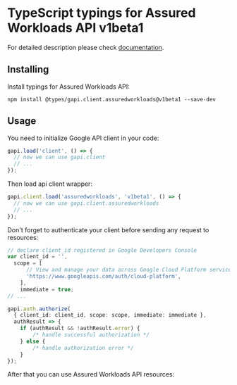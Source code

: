 # TypeScript typings for Assured Workloads API v1beta1


For detailed description please check [documentation](https://cloud.google.com).

## Installing

Install typings for Assured Workloads API:

```
npm install @types/gapi.client.assuredworkloads@v1beta1 --save-dev
```

## Usage

You need to initialize Google API client in your code:

```typescript
gapi.load('client', () => {
  // now we can use gapi.client
  // ...
});
```

Then load api client wrapper:

```typescript
gapi.client.load('assuredworkloads', 'v1beta1', () => {
  // now we can use gapi.client.assuredworkloads
  // ...
});
```

Don't forget to authenticate your client before sending any request to resources:

```typescript
// declare client_id registered in Google Developers Console
var client_id = '',
  scope = [ 
      // View and manage your data across Google Cloud Platform services
      'https://www.googleapis.com/auth/cloud-platform',
    ],
    immediate = true;
// ...

gapi.auth.authorize(
  { client_id: client_id, scope: scope, immediate: immediate },
  authResult => {
    if (authResult && !authResult.error) {
        /* handle successful authorization */
    } else {
        /* handle authorization error */
    }
});
```

After that you can use Assured Workloads API resources:

```typescript
```

